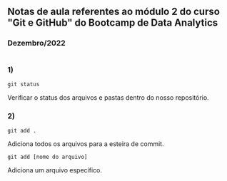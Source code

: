 ## Notas de aula referentes ao módulo 2 do curso "Git e GitHub" do Bootcamp de Data Analytics
### Dezembro/2022
#

### **1)**</br>
    git status 
Verificar o status dos arquivos e pastas dentro do nosso repositório.

### **2)**
    git add .
Adiciona todos os arquivos para a esteira de commit.

    git add [nome do arquivo]
Adiciona um arquivo específico.